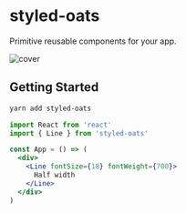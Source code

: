 # styled-oats

Primitive reusable components for your app.

[npm]: https://npmjs.com/package/styled-oats

![cover](https://www.dailydot.com/wp-content/uploads/2e3/36/pigsoatsoriginal.jpg "Bois")

## Getting Started

```sh
yarn add styled-oats
```


```jsx
import React from 'react'
import { Line } from 'styled-oats'

const App = () => (
  <div>
    <Line fontSize={18} fontWeight={700}>
      Half width
    </Line>
  </div>
)
```
